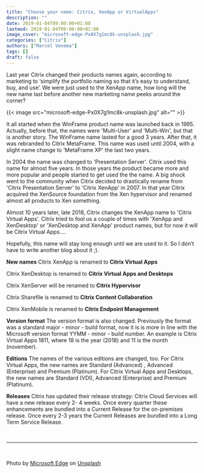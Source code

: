 ```yaml
---
title: "Choose your name: Citrix, XenApp or VirtualApps"
description: ""
date: 2019-01-04T09:00:00+01:00
lastmod: 2019-01-04T09:00:00+01:00
image_cover: "microsoft-edge-Px0X7g1mc8k-unsplash.jpg"
categories: ["Citrix"]
authors: ["Marcel Venema"] 
tags: []
draft: false
---
```


Last year Citrix changed their products names again,  according to marketing to ‘simplify the portfolio naming so that it’s easy to understand, buy, and use’.  We were just used to the XenApp name, how long will the new name last before another new marketing name peeks around the corner?  

<!--more-->
{{< image src="microsoft-edge-Px0X7g1mc8k-unsplash.jpg" alt="" >}}

It all started when the WinFrame product name was launched back in 1995. Actually, before that, the names were 'Multi-User' and 'Multi-Win', but that is another story. The WinFrame name lasted for a good 3 years. After that, it was rebranded to Citrix MetaFrame. This name was used until 2004, with a slight name change to 'MetaFrame XP' the last two years.
 
In 2004 the name was changed to 'Presentation Server'. Citrix used this name for almost five years. In those years the product became more and more popular and people started to get used the the name.  A big shock went to the community when Citrix decided to drastically rename from 'Citrix Presentation Server' to 'Citrix XenApp' in 2007. In that year Citrix acquired the XenSource foundation from the Xen hypervisor and renamed almost all products to Xen something.

Almost 10 years later, late 2018, Citrix changes the XenApp  name to 'Citrix Virtual Apps'.  Citrix tried to fool us a couple of times with 'XenApp and XenDesktop' or 'XenDesktop and XenApp' product names, but for now it will be Citrix Virtual Apps....

Hopefully, this name will stay long enough until we are used to it. So I don’t have to write another blog about it ;).

**New names**
Citrix XenApp is renamed to **Citrix Virtual Apps**

Citrix XenDesktop is renamed to **Citrix Virtual Apps and Desktops**

Citrix XenServer will be renamed to **Citrix Hypervisor**

Citrix Sharefile is renamed to **Citrix Content Collaboration**

Citrix XenMobile is renamed to **Citrix Endpoint Management**

**Version format**
The version format is also changed. Previously the format was a standard major - minor - build format, now it is is more in line with the Microsoft version format YYMM - minor - build number. An example is Citrix Virtual Apps 1811, where 18 is the year (2018) and 11 is the month (november).

**Editions**
The names of the various editions are changed, too.  For Citrix Virtual Apps, the new names are Standard (Advanced) , Advanced (Enterprise) and Premium (Platinum). For Citrix Virtual Apps and Desktops, the new names are Standard (VDI), Advanced (Enterprise) and Premium (Platinum).

**Releases**
Citrix has updated their release strategy: Citrix Cloud Services will have a new release every 2- 4 weeks. Once every quarter these enhancements are bundled into a Current Release for the on-premises release. Once every 2-3 years the Current Releases are bundled into a Long Term Service Release.

&nbsp;

---
&nbsp;

Photo by <a href="https://unsplash.com/@microsoftedge?utm_content=creditCopyText&utm_medium=referral&utm_source=unsplash">Microsoft Edge</a> on <a href="https://unsplash.com/photos/a-person-using-a-laptop-Px0X7g1mc8k?utm_content=creditCopyText&utm_medium=referral&utm_source=unsplash">Unsplash</a>
  
&nbsp;